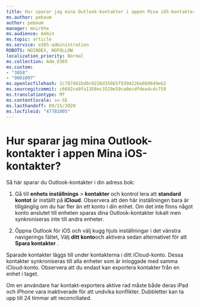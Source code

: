 ```yaml
---
title: Hur sparar jag mina Outlook-kontakter i appen Mina iOS-kontakter?
ms.author: pebaum
author: pebaum
manager: mnirkhe
ms.audience: Admin
ms.topic: article
ms.service: o365-administration
ROBOTS: NOINDEX, NOFOLLOW
localization_priority: Normal
ms.collection: Adm_O365
ms.custom:
- "3058"
- "9001097"
ms.openlocfilehash: 2c787d41bd0c9226d35665f9394226e089049eb2
ms.sourcegitcommit: c6692ce0fa1358ec3529e59ca0ecdfdea4cdc759
ms.translationtype: MT
ms.contentlocale: sv-SE
ms.lasthandoff: 09/15/2020
ms.locfileid: "47781805"
---
```

# <a name="how-do-i-save-my-outlook-contacts-to-my-ios-contacts-app"></a>Hur sparar jag mina Outlook-kontakter i appen Mina iOS-kontakter?

Så här sparar du Outlook-kontakter i din adress bok:
 
1. Gå till **enhets inställnings**  >  **kontakter** och kontrol lera att **standard kontot** är inställt på **iCloud**. Observera att den här inställningen bara är tillgänglig om du har fler än ett konto i din enhet. Om det inte finns något konto anslutet till enheten sparas dina Outlook-kontakter lokalt men synkroniseras inte till andra enheter.
 
2. Öppna Outlook för iOS och välj kugg hjuls inställningar i det vänstra navigerings fältet, Välj **ditt konto**och aktivera sedan alternativet för att **Spara kontakter** .
 
Sparade kontakter läggs till under kontakterna i ditt iCloud-konto. Dessa kontakter synkroniseras till alla enheter som är inloggade med samma iCloud-konto. Observera att du endast kan exportera kontakter från en enhet i taget.
 
Om en användare har kontakt-exportera aktive rad måste både deras iPad och iPhone vara inaktiverade för att undvika konflikter. Dubbletter kan ta upp till 24 timmar att reconciliated.